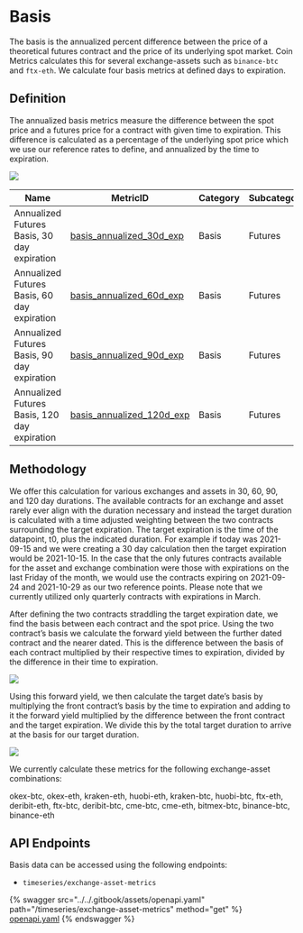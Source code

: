 # Basis

The basis is the annualized percent difference between the price of a theoretical futures contract and the price of its underlying spot market. Coin Metrics calculates this for several exchange-assets such as `binance-btc` and `ftx-eth`. We calculate four basis metrics at defined days to expiration.&#x20;

## Definition

The annualized basis metrics measure the difference between the spot price and a futures price for a contract with given time to expiration. This difference is calculated as a percentage of the underlying spot price which we use our reference rates to define, and annualized by the time to expiration.

&#x20;                                                 ![](https://lh6.googleusercontent.com/2Fesg0p\_Vl2StetkInrhLY3Wh5DWV9PuYXvsqa0qW78Y2kPsYaig5iY2qNY3Y4KsbGREGkqYelqOX91uhbGSzBcZYT0Ou1D1KCr7mjNgxcXxtl3z\_V1w3yzYeFk5wZXR1sAuLnAc)

| Name                                                | MetricID                   | Category | Subcategory   | Type   | Unit | Frequency |
| --------------------------------------------------- | -------------------------- | -------- | -----------   | ------ | ---- | -------- |
| Annualized Futures Basis, 30 day expiration         | [basis_annualized_30d_exp](https://coverage.coinmetrics.io/exchange-asset-metrics/basis_annualized_30d_exp) | Basis   | Futures        | Difference  | USD  | 1d, 1h       |
| Annualized Futures Basis, 60 day expiration | [basis_annualized_60d_exp](https://coverage.coinmetrics.io/exchange-asset-metrics/basis_annualized_60d_exp) | Basis   | Futures        | Difference  | USD  | 1d, 1h       |
| Annualized Futures Basis, 90 day expiration         | [basis_annualized_90d_exp](https://coverage.coinmetrics.io/exchange-asset-metrics/basis_annualized_90d_exp) | Basis   | Futures        | Difference  | USD  | 1d, 1h       |
| Annualized Futures Basis, 120 day expiration | [basis_annualized_120d_exp](https://coverage.coinmetrics.io/exchange-asset-metrics/basis_annualized_30d_exp) | Basis   | Futures        | Difference  | USD  | 1d, 1h       |


## Methodology

We offer this calculation for various exchanges and assets in 30, 60, 90, and 120 day durations. The available contracts for an exchange and asset rarely ever align with the duration necessary and instead the target duration is calculated with a time adjusted weighting between the two contracts surrounding the target expiration. The target expiration is the time of the datapoint, t0, plus the indicated duration. For example if today was 2021-09-15 and we were creating a 30 day calculation then the target expiration would be 2021-10-15. In the case that the only futures contracts available for the asset and exchange combination were those with expirations on the last Friday of the month, we would use the contracts expiring on 2021-09-24 and 2021-10-29 as our two reference points. Please note that we currently utilized only quarterly contracts with expirations in March.

After defining the two contracts straddling the target expiration date, we find the basis between each contract and the spot price. Using the two contract’s basis we calculate the forward yield between the further dated contract and the nearer dated. This is the difference between the basis of each contract multiplied by their respective times to expiration, divided by the difference in their time to expiration.

&#x20;                                                ![](https://lh5.googleusercontent.com/kkw\_dRSfoCw541IpaMgFjJwfVyILaqyZigwDK9urECRRXs6HgFpKKz0v14UM\_n7ZKqxoCPzkNqgHjFsLTm2f0PT4Lxb22nzYxVsSQCmjVAsnzQOWWMOUy1wNr85ZeTVgbyHwGVib)

Using this forward yield, we then calculate the target date’s basis by multiplying the front contract’s basis by the time to expiration and adding to it the forward yield multiplied by the difference between the front contract and the target expiration. We divide this by the total target duration to arrive at the basis for our target duration.

&#x20;                                                  ![](https://lh6.googleusercontent.com/YdRwj2culg3fD\_7\_O\_ucnVQZS08Fg7oOS7E5P9PZth-dblVdIOCy2t2cCb65uLidmDysepqpPCfqxdomkhg\_fW8ZZDp99iF0Au3h4KSIbPh2A8bIrFEFuLoY03Rut5iloV\_gPrVE)

We currently calculate these metrics for the following exchange-asset combinations:

okex-btc, okex-eth, kraken-eth, huobi-eth, kraken-btc, huobi-btc, ftx-eth, deribit-eth, ftx-btc, deribit-btc, cme-btc, cme-eth, bitmex-btc, binance-btc, binance-eth

## API Endpoints

Basis data can be accessed using the following endpoints:
* `timeseries/exchange-asset-metrics`

{% swagger src="../../.gitbook/assets/openapi.yaml" path="/timeseries/exchange-asset-metrics" method="get" %}
[openapi.yaml](../../.gitbook/assets/openapi.yaml)
{% endswagger %}



